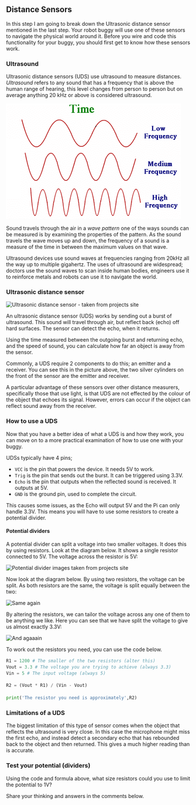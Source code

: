 [comment]: # (
Is this step open? Y/N
If so, short description of this step:
Related links:
Related files:
)

## Distance Sensors

In this step I am going to break down the Ultrasonic distance sensor mentioned in the last step. Your robot buggy will use one of these sensors to navigate the physical world around it. Before you wire and code this functionality for your buggy, you should first get to know how these sensors work.

### Ultrasound

Ultrasonic distance sensors (UDS) use ultrasound to measure distances. *Ultrasound* refers to any sound that has a frequency that is above the human range of hearing, this level changes from person to person but on average anything 20 kHz or above is considered ultrasound.

![A few waves showing the difference between high and low frequency sounds](images/frequency_example.png)

Sound travels through the air in a *wave pattern* one of the ways sounds can be measured is by examining the properties of the pattern. As the sound travels the wave moves up and down, the frequency of a sound is a measure of the time in between the maximum values on that wave.

Ultrasound devices use sound waves at frequencies ranging from 20kHz all the way up to multiple gigahertz. The uses of ultrasound are widespread; doctors use the sound waves to scan inside human bodies, engineers use it to reinforce metals and robots can use it to navigate the world.

### Ultrasonic distance sensor

![Ultrasonic distance sensor - taken from projects site](https://projects-static.raspberrypi.org/projects/see-like-a-bat/fac1abdedade76d99cbc5231ddf6ec3da912eebc/en/images/Ultrasonic_Distance_Sensor.png)

An ultrasonic distance sensor (UDS) works by sending out a burst of ultrasound. This sound will travel through air, but reflect back (echo) off hard surfaces. The sensor can detect the echo, when it returns.

Using the time measured between the outgoing burst and returning echo, and the speed of sound, you can calculate how far an object is away from the sensor.

Commonly, a UDS require 2 components to do this; an emitter and a receiver. You can see this in the picture above, the two silver cylinders on the front of the sensor are the emitter and receiver.

A particular advantage of these sensors over other distance measurers, specifically those that use light, is that UDS are not effected by the colour of the object that echoes its signal. However, errors can occur if the object can reflect sound away from the receiver.

### How to use a UDS

Now that you have a better idea of what a UDS is and how they work, you can move on to a more practical examination of how to use one with your buggy.

UDSs typically have 4 pins;

+ `VCC` is the pin that powers the device. It needs 5V to work.
+ `Trig` is the pin that sends out the burst. It can be triggered using 3.3V.
+ `Echo` is the pin that outputs when the reflected sound is received. It outputs at 5V.
+ `GND` is the ground pin, used to complete the circuit.

This causes some issues, as the Echo will output 5V and the Pi can only handle 3.3V. This means you will have to use some resistors to create a potential divider.

#### Potential dividers

A potential divider can split a voltage into two smaller voltages. It does this by using resistors. Look at the diagram below. It shows a single resistor connected to 5V. The voltage across the resistor is 5V:

![Potential divider images taken from projects site](https://projects-static.raspberrypi.org/projects/see-like-a-bat/fac1abdedade76d99cbc5231ddf6ec3da912eebc/en/images/See_Like_A_Bat_Diagram_2.png)

Now look at the diagram below. By using two resistors, the voltage can be split. As both resistors are the same, the voltage is split equally between the two:

![Same again](https://projects-static.raspberrypi.org/projects/see-like-a-bat/fac1abdedade76d99cbc5231ddf6ec3da912eebc/en/images/See_Like_A_Bat_Diagram_3.png)

By altering the resistors, we can tailor the voltage across any one of them to be anything we like. Here you can see that we have split the voltage to give us almost exactly 3.3V:

![And agaaain](https://projects-static.raspberrypi.org/projects/see-like-a-bat/fac1abdedade76d99cbc5231ddf6ec3da912eebc/en/images/See_Like_A_Bat_Diagram_4.png)

To work out the resistors you need, you can use the code below.

~~~python
R1 = 1200 # The smaller of the two resistors (alter this)
Vout = 3.3 # The voltage you are trying to achieve (always 3.3)
Vin = 5 # The input voltage (always 5)

R2 = (Vout * R1) / (Vin - Vout)

print('The resistor you need is approximately',R2)
~~~

### Limitations of a UDS

The biggest limitation of this type of sensor comes when the object that reflects the ultrasound is very close. In this case the microphone might miss the first echo, and instead detect a secondary echo that has rebounded back to the object and then returned. This gives a much higher reading than is accurate.

### Test your potential (dividers)

Using the code and formula above, what size resistors could you use to limit the potential to 1V?

Share your thinking and answers in the comments below.
